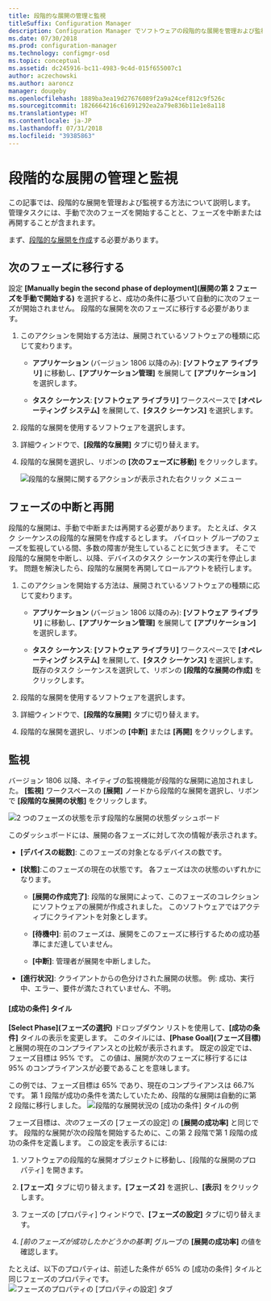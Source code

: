 ```yaml
---
title: 段階的な展開の管理と監視
titleSuffix: Configuration Manager
description: Configuration Manager でソフトウェアの段階的な展開を管理および監視する方法について説明します。
ms.date: 07/30/2018
ms.prod: configuration-manager
ms.technology: configmgr-osd
ms.topic: conceptual
ms.assetid: dc245916-bc11-4983-9c4d-015f655007c1
author: aczechowski
ms.author: aaroncz
manager: dougeby
ms.openlocfilehash: 1889ba3ea19d27676089f2a9a24cef812c9f526c
ms.sourcegitcommit: 1826664216c61691292ea2a79e836b11e1e8a118
ms.translationtype: HT
ms.contentlocale: ja-JP
ms.lasthandoff: 07/31/2018
ms.locfileid: "39385863"
---
```

# <a name="manage-and-monitor-phased-deployments"></a>段階的な展開の管理と監視

この記事では、段階的な展開を管理および監視する方法について説明します。 管理タスクには、手動で次のフェーズを開始することと、フェーズを中断または再開することが含まれます。 

まず、[段階的な展開を作成](/sccm/osd/deploy-use/create-phased-deployment-for-task-sequence)する必要があります。 



## <a name="bkmk_move"></a> 次のフェーズに移行する

設定 **[Manually begin the second phase of deployment]\(展開の第 2 フェーズを手動で開始する\)** を選択すると、成功の条件に基づいて自動的に次のフェーズが開始されません。 段階的な展開を次のフェーズに移行する必要があります。  

1. このアクションを開始する方法は、展開されているソフトウェアの種類に応じて変わります。  

    - **アプリケーション** (バージョン 1806 以降のみ): **[ソフトウェア ライブラリ]** に移動し、**[アプリケーション管理]** を展開して **[アプリケーション]** を選択します。   

    - **タスク シーケンス**: **[ソフトウェア ライブラリ]** ワークスペースで **[オペレーティング システム]** を展開して、**[タスク シーケンス]** を選択します。   

2. 段階的な展開を使用するソフトウェアを選択します。  

3. 詳細ウィンドウで、**[段階的な展開]** タブに切り替えます。  

4. 段階的な展開を選択し、リボンの **[次のフェーズに移動]** をクリックします。  

    ![段階的な展開に関するアクションが表示された右クリック メニュー](media/Suspend-phased-deployment.PNG)



## <a name="bkmk_suspend"></a> フェーズの中断と再開 

段階的な展開は、手動で中断または再開する必要があります。 たとえば、タスク シーケンスの段階的な展開を作成するとします。 パイロット グループのフェーズを監視している間、多数の障害が発生していることに気づきます。 そこで段階的な展開を中断し、以降、デバイスのタスク シーケンスの実行を停止します。 問題を解決したら、段階的な展開を再開してロールアウトを続行します。 

1. このアクションを開始する方法は、展開されているソフトウェアの種類に応じて変わります。  

    - **アプリケーション** (バージョン 1806 以降のみ): **[ソフトウェア ライブラリ]** に移動し、**[アプリケーション管理]** を展開して **[アプリケーション]** を選択します。   

    - **タスク シーケンス**: **[ソフトウェア ライブラリ]** ワークスペースで **[オペレーティング システム]** を展開して、**[タスク シーケンス]** を選択します。 既存のタスク シーケンスを選択して、リボンの **[段階的な展開の作成]** をクリックします。  

2. 段階的な展開を使用するソフトウェアを選択します。  

3. 詳細ウィンドウで、**[段階的な展開]** タブに切り替えます。  

4. 段階的な展開を選択し、リボンの **[中断]** または **[再開]** をクリックします。  

<!-- Removed for 1806, need to clarify behavior with engineering
When you suspend a phased deployment, it sets the available and deadline times on the active deployments to a future time. When you resume, it generates a new schedule based on when you resume the phased deployment. The new schedule helps to avoid problems if you resume after the original deadline. For example, the initial schedule has the required deadline seven days after the deployment is available. You suspend it on the second day. If you aren't ready to resume it until day eight, you don't want the deployment to be immediately past the deadline. So it generates a new deadline starting from when you resume the phased deployment on day eight. 
-->


## <a name="bkmk_monitor"></a> 監視
<!--1358577-->

バージョン 1806 以降、ネイティブの監視機能が段階的な展開に追加されました。 **[監視]** ワークスペースの **[展開]** ノードから段階的な展開を選択し、リボンで **[段階的な展開の状態]** をクリックします。

![2 つのフェーズの状態を示す段階的な展開の状態ダッシュボード](media/1358577-phased-deployment-status.png)

このダッシュボードには、展開の各フェーズに対して次の情報が表示されます。  

- **[デバイスの総数]**: このフェーズの対象となるデバイスの数です。  

- **[状態]**:このフェーズの現在の状態です。 各フェーズは次の状態のいずれかになります。  

    - **[展開の作成完了]**: 段階的な展開によって、このフェーズのコレクションにソフトウェアの展開が作成されました。 このソフトウェアではアクティブにクライアントを対象とします。  

    - **[待機中]**: 前のフェーズは、展開をこのフェーズに移行するための成功基準にまだ達していません。  

    - **[中断]**: 管理者が展開を中断しました。  

- **[進行状況]**: クライアントからの色分けされた展開の状態。 例: 成功、実行中、エラー、要件が満たされていません、不明。 

#### <a name="success-criteria-tile"></a>[成功の条件] タイル

**[Select Phase]\(フェーズの選択\)** ドロップダウン リストを使用して、**[成功の条件]** タイルの表示を変更します。 このタイルには、**[Phase Goal]\(フェーズ目標\)** と展開の現在のコンプライアンスとの比較が表示されます。 既定の設定では、フェーズ目標は 95% です。 この値は、展開が次のフェーズに移行するには 95% のコンプライアンスが必要であることを意味します。 

この例では、フェーズ目標は 65% であり、現在のコンプライアンスは 66.7% です。 第 1 段階が成功の条件を満たしていたため、段階的な展開は自動的に第 2 段階に移行しました。
![段階的な展開状況の [成功の条件] タイルの例](media/pod-status-success-criteria-tile.png)

フェーズ目標は、*次の*フェーズの [フェーズの設定] の **[展開の成功率]** と同じです。 段階的な展開が次の段階を開始するために、この第 2 段階で第 1 段階の成功の条件を定義します。 この設定を表示するには: 

1. ソフトウェアの段階的な展開オブジェクトに移動し、[段階的な展開のプロパティ] を開きます。  

2. **[フェーズ]** タブに切り替えます。**[フェーズ 2]** を選択し、**[表示]** をクリックします。  

3. フェーズの [プロパティ] ウィンドウで、**[フェーズの設定]** タブに切り替えます。  

4. *[前のフェーズが成功したかどうかの基準]* グループの **[展開の成功率]** の値を確認します。  

たとえば、以下のプロパティは、前述した条件が 65% の [成功の条件] タイルと同じフェーズのプロパティです。  
![フェーズのプロパティの [プロパティの設定] タブ](media/phase-properties-phase-settings.png)

